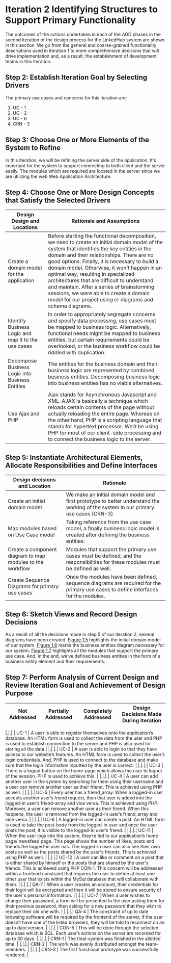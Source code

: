 # Iteration 2 Identifying Structures to Support Primary Functionality
The outcomes of the actions undertaken in each of the ADD phases in the second iteration of the design process for the LinkedHub system are shown in this section. We go from the general and coarse-grained functionality descriptions used in iteration 1 to more comprehensive decisions that will drive implementation and, as a result, the establishment of development teams in this iteration.

## Step 2: Establish Iteration Goal by Selecting Drivers
The primary use cases and concerns for this iteration are:
  1. UC - 1
  2. UC - 2
  3. UC - 6
  4. CRN - 3
 
## Step 3: Choose One or More Elements of the System to Refine
In this iteration, we will be refining the server side of the application. It's important for the system to support connecting to both client and the server easily. The modules which are required are located in the server since we are utilizing the web Web Application Architecture.

## Step 4: Choose One or More Design Concepts that Satisfy the Selected Drivers
| Design Design and Locations | Rationale and Assumptions |
| --------------------------- | ------------------------- |
| Create a domain model for the application | Before starting the functional decomposition, we need to create an initial domain model of the system that identifies the key entities in the domain and their relationships. There are no good options. Finally, it is necessary to build a domain model. Otherwise, it won't happen in an optimal way, resulting in specialized architectures that are difficult to understand and maintain. After a series of brainstorming sessions, we were able to create a domain model for our project using er diagrams and schema diagrams. |
| Identify Business Logic and map it to the use cases | In order to appropriately segregate concerns and specify data processing, use cases must be mapped to business logic. Alternatively, functional needs might be mapped to business entities, but certain requirements could be overlooked, or the business workflow could be riddled with duplication.|
| Decompose Business Logic into Business Entities | The entities for the business domain and their business logic are represented by combined business entities. Decomposing business logic into business entities has no viable alternatives.|
| Use Ajax and PHP | Ajax stands for Asynchronous Javascript and XML. AJAX is basically a technique which reloads certain contents of the page without actually reloading the entire page. Whereas on the other hand, PHP is a scripting language that stands for hypertext processor. We’d be using PHP for most of our client-side processing and to connect the business logic to the server. |

## Step 5: Instantiate Architectural Elements, Allocate Responsibilities and Define Interfaces
| Design decisions and Location | Rationale |
| ----------------------------- | ---------- |
| Create an initial domain model | We make an initial domain model and first prototype to better understand the working of the system in our primary use cases (CRN-3) | 
| Map modules based on Use Case model | Taking reference from the use case model, a finally business logic model is created after defining the business entities.| 
| Create a component diagram to map modules to the workflow | Modules that support the primary use cases must be defined, and the responsibilities for these modules must be defined as well. |
| Create Sequence Diagrams for primary use cases | Once the modules have been defined, sequence diagrams are required for the primary use cases to define interfaces for the modules. | 

## Step 6: Sketch Views and Record Design Decisions
As a result of all the decisions made in step 5 of our iteration 2, several diagrams have been created. 
[Figure 1.5]() highlights the initial domain model of our system.
[Figure 1.6]() marks the business entities diagram necessary for our system. 
[Figure 1.7]() highlights all the modules that support the primary use case. 
And, in the end, we’ve defined business entities in the form of a business entity element and their requirements. 

## Step 7: Perform Analysis of Current Design and Review Iteration Goal and Achievement of Design Purpose
| Not Addressed | Partially Addressed | Completely Addressed | Design Decisions Made During Iteration |
| ------------- | ------------------- | -------------------- | -------------------------------------- |

|.|.|.| UC-1 | A user is able to register themselves onto the application’s database. An HTML form is used to collect the data from the user and PHP is used to establish connection to the server and PHP is also used for storing all the data.|
|.|.|.| UC-2 | A user is able to login so that they have access to our website’s features. An HTML form is used to collect the user’s login credentials. And, PHP is used to connect to the database and make sure that the login information inputted by the user is correct. |
|.|.|.| UC-3 | There is a logout button on the home-page which allows the user to logout of the session. PHP is used to achieve this. |
|.|.|.| UC-4 | A user can add another user in the system by searching for them using their username  and a user can remove another user as their friend. This is achieved using PHP as well. |
|.|.|.| UC-5 | Every user has a friend_array. When a logged-in user accepts another user’s friend request, then that user is added into the logged-in user’s friend-array and vice versa. This is achieved using PHP. Moreover, a user can remove another user as their friend. When this happens, the user is removed from the logged-in user’s friend_array and vice versa. |
|.|.|.| UC-6 | A logged-in user can create a post. An HTML form is used to take the post-body from the logged-in user and once the user posts the post, it is visible to the logged-in user’s friend. |
|.|.|.| UC-11 | When the user logs into the system, they’re led to our application’s home page/ newsfeed page. This page shows the number of likes, posts and friends the logged-in user has. The logged-in user can also see their own posts as well as the posts shared by the user's friends. This is achieved using PHP as well. |
|.|.|.| UC-12 | A user can like or comment on a post that is either shared by himself or the posts that are shared by the user's friends. This is achieved using PHP
CON-1. This concern will be addressed within a frontend constraint that requires the user to define at least one other user that exists within the MySql database that will collaborate with them. |
|.|.|.| QA-7 | When a user creates an account, their credentials for their login will be encrypted and then it will be stored to ensure security of the user's personal information. |
|.|.|.| UC-7 | When a user wishes to change their password, a form will be presented to the user asking them for their previous password, then asking for a new password that they wish to replace their old one with. |
|.|.|.| QA-4 | The constraint of up to date browsing software will be required by the frontend of the server, if the user doesn’t have one of the listed browsers, they will be told to reconnect on an up to date version. | 
|.|.|.| CON-5 | This will be done through the selected database which is SQL. Each user’s actions on the server are recorded for up to 30 days. | 
|.|.|.| CRN-1 | The final-system was finished in the allotted time. |
|.|.|.| CRN-2 | The work was evenly distributed amongst the team-members. |
|.|.|.| CRN-3 | The first functional prototype was successfully rendered. | 





